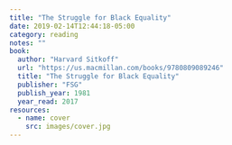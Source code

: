 ```yaml
---
title: "The Struggle for Black Equality"
date: 2019-02-14T12:44:18-05:00
category: reading
notes: ""
book:
  author: "Harvard Sitkoff"
  url: "https://us.macmillan.com/books/9780809089246"
  title: "The Struggle for Black Equality"
  publisher: "FSG"
  publish_year: 1981
  year_read: 2017
resources:
  - name: cover
    src: images/cover.jpg
---
```


